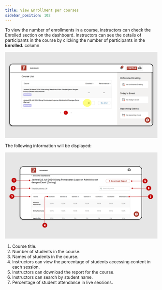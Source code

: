 ```yaml
---
title: View Enrollment per courses
sidebar_position: 102
---
```

To view the number of enrollments in a course, instructors can check the Enrolled section on the dashboard. Instructors can see the details of participants in the course by clicking the number of participants in the **Enrolled.** column.

![](/img/enroll-eng-1.png)

The following information will be displayed:

![](/img/enroll-eng-2.png)

1. Course title.
2. Number of students in the course.
3. Names of students in the course.
4. Instructors can view the percentage of students accessing content in each session.
5. Instructors can download the report for the course.
6. Instructors can search by student name.
7. Percentage of student attendance in live sessions.
